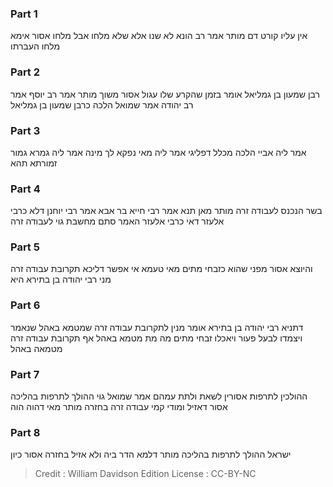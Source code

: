 
### Part 1
אין עליו קורט דם מותר אמר רב הונא לא שנו אלא שלא מלחו אבל מלחו אסור אימא מלחו העברתו

### Part 2
רבן שמעון בן גמליאל אומר בזמן שהקרע שלו עגול אסור משוך מותר אמר רב יוסף אמר רב יהודה אמר שמואל הלכה כרבן שמעון בן גמליאל

### Part 3
אמר ליה אביי הלכה מכלל דפליגי אמר ליה מאי נפקא לך מינה אמר ליה גמרא גמור זמורתא תהא

### Part 4
בשר הנכנס לעבודה זרה מותר מאן תנא אמר רבי חייא בר אבא אמר רבי יוחנן דלא כרבי אלעזר דאי כרבי אלעזר האמר סתם מחשבת גוי לעבודה זרה

### Part 5
והיוצא אסור מפני שהוא כזבחי מתים מאי טעמא אי אפשר דליכא תקרובת עבודה זרה מני רבי יהודה בן בתירא היא

### Part 6
דתניא רבי יהודה בן בתירא אומר מנין לתקרובת עבודה זרה שמטמא באהל שנאמר ויצמדו לבעל פעור ויאכלו זבחי מתים מה מת מטמא באהל אף תקרובת עבודה זרה מטמאה באהל

### Part 7
ההולכין לתרפות אסורין לשאת ולתת עמהם אמר שמואל גוי ההולך לתרפות בהליכה אסור דאזיל ומודי קמי עבודה זרה בחזרה מותר מאי דהוה הוה

### Part 8
ישראל ההולך לתרפות בהליכה מותר דלמא הדר ביה ולא אזיל בחזרה אסור כיון

>Credit : William Davidson Edition
>License : CC-BY-NC